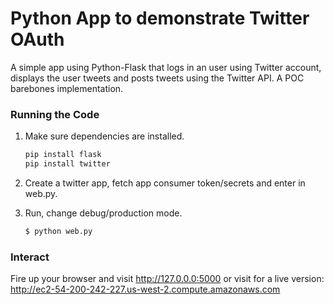 # Python App to demonstrate Twitter OAuth

A simple app using Python-Flask that logs in an user using Twitter account, displays the user tweets and posts tweets using the Twitter API. A POC barebones implementation.

### Running the Code

1. Make sure dependencies are installed.

    ```sh
    pip install flask
    pip install twitter
    ```
2. Create a twitter app, fetch app consumer token/secrets and enter in web.py.

3. Run, change debug/production mode.
    ```sh
    $ python web.py
    ```

### Interact
Fire up your browser and visit http://127.0.0.0:5000
or visit for a live version:  http://ec2-54-200-242-227.us-west-2.compute.amazonaws.com


